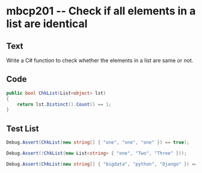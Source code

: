 # mbcp201 -- Check if all elements in a list are identical

## Text

Write a C# function to check whether the elements in a list are same or not.

## Code

```csharp
public bool ChkList(List<object> lst) 
{
    return lst.Distinct().Count() == 1;
}
```

## Test List

```csharp
Debug.Assert(ChkList(new string[] { "one", "one", "one" }) == true);
```

```csharp
Debug.Assert(!ChkList(new List<string> { "one", "Two", "Three" }));
```

```csharp
Debug.Assert(ChkList(new string[] { "bigdata", "python", "Django" }) == false);
```
